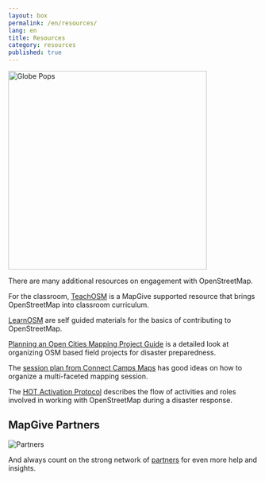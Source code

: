 ```yaml
---
layout: box
permalink: /en/resources/
lang: en
title: Resources
category: resources
published: true
---
```


<img src="{{site.baseurl}}/assets/img/globe-pops.jpg" alt="Globe Pops" style="width:400px">

There are many additional resources on engagement with OpenStreetMap.

For the classroom, [TeachOSM](http://teachosm.org/) is a MapGive supported resource that brings OpenStreetMap into classroom curriculum.

[LearnOSM](http://learnosm.org/) are self guided materials for the basics of contributing to OpenStreetMap.

[Planning an Open Cities Mapping Project Guide](http://www.worldbank.org/en/region/sar/publication/planning-open-cities-mapping-project) is a detailed look at organizing OSM based field projects for disaster preparedness.

The [session plan from Connect Camps Maps](http://mapgive.state.gov/events/connect-camp-maps/sessions/) has good ideas on how to organize a multi-faceted mapping session.

The [HOT Activation Protocol](http://hotosm.org/sites/default/files/HOTActivationProtocol.pdf) describes the flow of activities and roles involved in working with OpenStreetMap during a disaster response.

## MapGive Partners

![Partners]({{site.baseurl}}/assets/img/partners.jpg)

And always count on the strong network of [partners]({{site.baseurl}}/box/en/process/partners) for even more help and insights.
